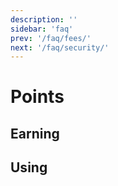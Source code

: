 ```yaml
---
description: ''
sidebar: 'faq'
prev: '/faq/fees/'
next: '/faq/security/'
---
```


# Points

## Earning

## Using
